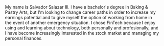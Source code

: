 My name is Salvador Salazar III. I have a bachelor's degree in Baking & Pastry Arts, but I'm looking to change career paths in order to increase my earnings potential and to give myself the option of working from home in the event of another emergency situation. I chose FinTech because I enjoy using and learning about technology, both personally and profesionally, and I have become increasingly interested in the stock market and managing my personal finances.
